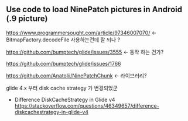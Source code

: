 

## Use code to load NinePatch pictures in Android (.9 picture)

https://www.programmersought.com/article/97346007070/
<- BitmapFactory.decodeFile 사용하는건데 잘 되나 ?


https://github.com/bumptech/glide/issues/3555
<- 동작 하는 건가?


https://github.com/bumptech/glide/issues/1766

https://github.com/Anatolii/NinePatchChunk
<- 라이브러리?



glide 4.x 부터 disk cache strategy 가 변경되었군
- Difference DiskCacheStrategy in Glide v4
https://stackoverflow.com/questions/46349657/difference-diskcachestrategy-in-glide-v4
<!--stackedit_data:
eyJoaXN0b3J5IjpbLTYzMjYzOTg0MSwxOTIzNjc1Mzg3LC02Mj
QxODA0NjIsMTg5MzUzMTUzXX0=
-->